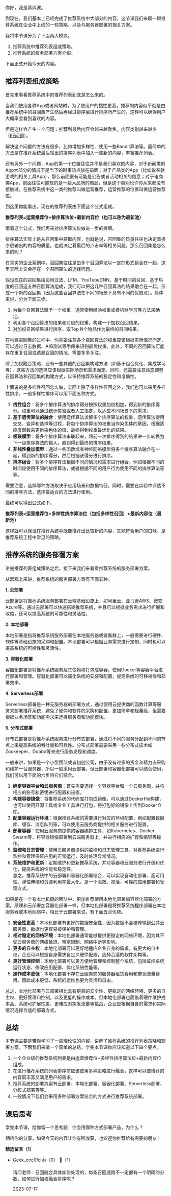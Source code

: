 你好，我是黄鸿波。

到现在，我们基本上已经完成了推荐系统中大部分的内容，这节课我们来聊一聊推荐系统在企业中上线的一些策略，以及与服务器部署的相关方案。

我将本节课分为了下面两大模块。

1. 推荐系统中推荐列表组成策略。
2. 推荐系统的服务部署方案介绍。

下面正式开始今天的内容。

## 推荐列表组成策略

首先来看看推荐系统中的推荐列表到底是怎么来的。

当我们使用各种App或者网站时，为了使用户的黏性更高，推荐的内容似乎就是由推荐系统中的召回集产生然后再经过排序层进行排序所产生的，这样可以确保用户大概率会看到喜欢的内容。

但是这样会产生一个问题：推荐到最后内容会越来越聚焦，内容类别越来越少（[EE问题](https://time.geekbang.org/column/article/667333)）。

解决这个问题的方法有很多，比如增加多样性、使用一些Bandit算法等。最简单的方法是在推荐系统最后输出的排序列表中加入一些新的内容，丰富推荐列表。

还有另外一个问题，App的第一个位置往往并不是我们喜欢的内容，对于新闻类的App大部分的情况下是当下的时事热点放在前面；对于产品类的App（比如说某款游戏的相关工具App），那么前面很有可能是公告或者活动相关的信息；对于电商类App，前面往往可能放的是一些大品牌的商品，但是这个类别也许你从来都没有接触过。在推荐系统中这一类的推荐叫做运营推荐，运营推荐的位置叫做运营推荐位。

到这里你能看出，现在的推荐列表由下面这个公式组成。

**推荐列表=运营推荐位+排序算法位+最新内容位（也可以称为最新池）**

借着这个公式，我们再来对排序算法位做进一步的拆解。

排序算法实际上是从召回集中获取内容，也就是说，召回集的质量往往也决定着排序层输出的内容的质量，也就决定着最后的点击率等相关问题。那么召回集是怎么来的呢？

在真实的企业案例中，召回集往往是由多个召回算法以一定的形式组合在一起，这里实际上又会存在一个召回算法的选择问题。

假设现在的召回集由协同过滤、LFM、YouTubeDNN、基于时间的召回、基于热度的召回这五种召回算法组成，我们可以把这几种召回算法的结果融合在一起，形成一个新的召回集（因为这些召回算法在不同的场景下具有不同的优缺点）。具体来说，分为下面三步。

1. 为每个召回算法赋予一个权重，通常使用经验权重或者机器学习等方法来确定。
2. 利用各个召回算法的结果和对应的权重，构建一个加权召回结果。
3. 对加权召回结果进行排序，取Top N个物品作为最终的召回结果。

在构建召回集的过程中，你需要注意各个召回算法的权重应该根据实际情况而定，可以通过日志数据、A/B测试等手段来识别最优权重。此外，不同的召回算法可能存在重复召回或遗漏召回的情况，需要多多关注。

除了加权融合策略，还有一些其他的召回集构建方法（如基于组合优化、集成学习等），这些方法的选择应该根据实际场景和需求而定。同时，还需要注意动态调整召回算法和召回集的构建方式，以保持推荐系统的稳定性和准确性。

上面说的是多样性召回怎么做，实际上除了多样性召回之外，我们也可以采用多样性排序。一般多样性排序可以用下面五种方式。

1. **线性组合**：将多个排序算法的排序得分按照权重加权相加，得到新的排序得分。权重可以通过统计实验或者人工指定，以适应不同场景下的需求。
2. **基于遗传算法的融合**：使用遗传算法求解多个排序算法的权重，遗传算法使用交叉、变异和选择等过程，将每个排序算法的权重当作染色体的基因，根据适应度函数来更新染色体的值，最终得到权重最优化的结果。
3. **级联模型**：将多个排序算法串联起来，将前一次排序得到的结果进一步转换为下一级排序算法的输入，直到得到最终的排序结果。
4. **非线性叠加模型**：通过一些函数或者神经网络模型将多个排序算法融合在一起，得到新的排序得分，然后根据该得分进行排序。
5. **排序组合**：将多个排序算法根据不同的情况和需求进行组合，例如根据不同的时间段使用不同的排序算法，或者根据不同的用户行为使用不同的排序算法等等。

需要注意，选择哪种方法取决于应用场景和数据特征。同时，需要在实验中评估不同的排序方法，选择最适合的方法进行使用。

最终可以得出公式如下。

**推荐列表=运营推荐位+多样性排序算法位（包括多样性召回）+最新内容位（最新池）**

这样就可以保证在推荐系统中既能推荐出比较新的内容，又能符合用户的口味，是推荐系统工程中常见的策略。

## 推荐系统的服务部署方案

讲完推荐列表组成策略之后，接下来我们来看看推荐系统的服务部署方案。

从宏观上来讲，推荐系统的服务部署方案有下面五种。

**1. 云部署**

云部署是将推荐系统服务部署在云端基础设施上，如阿里云、亚马逊AWS、微软Azure等。通过云部署可以快速搭建推荐系统，并且可以根据业务需求进行扩展和收缩，还可以提高系统的可靠性和灵活性。

**2. 本地部署**

本地部署是指将推荐系统服务部署在本地服务器或者集群上，一般需要进行硬件、软件等基础设施的采购和配置。本地部署可以根据业务需求进行定制，同时也可以提高系统的可控性和灵活性。

**3. 容器化部署**

容器化部署是将推荐系统服务及其依赖项打包成容器，使用Docker等容器平台进行部署和管理。容器化部署可以简化系统的安装和配置，提高系统的可移植性和部署效率。

**4. Serverless部署**

Serverless部署是一种无服务器的部署方式，通过使用云提供商的函数计算等服务来部署推荐系统，避免了硬件和软件的采购和配置，更加简单和轻量级，但需要根据业务场景和功能需求来选择服务商和功能模块。

**5. 分布式部署**

分布式部署是将推荐系统服务进行分布式部署，通过将不同的服务分配到不同的节点上来提高系统的吞吐量和可靠性。分布式部署需要采用一些分布式技术如Zookeeper、Dubbo等来进行服务发现和调度。

一般来讲，如果是一个小型团队或者初创公司，由于没有过多的资金和精力去采购和维护一台服务器，所以一般采用云部署。但云部署和容器化部署可以结合使用，我们可以用下面的六步将它们结合。

1. **确定容器平台和云服务商**：首先需要选择一个容器平台和一个云服务商，并将相应的账号和密钥进行配置和设置。
2. **构建容器镜像**：将推荐系统的代码库打包成镜像，可以通过Dockerfile构建，也可以使用开源工具或专业工具进行打包，将打包好的镜像上传到Docker仓库。
3. **配置容器运行环境**：根据推荐系统的需要进行对应的环境配置，例如配置数据库、缓存、消息队列等，可以使用云服务商提供的相关服务进行配置。
4. **部署容器**：使用云服务商提供的容器编排工具，如Kubernetes、Docker Swarm等，将容器镜像部署到云端服务器上，并进行相应的扩容和缩容等操作。
5. **监控和日志管理**：使用云服务商提供的监控和日志管理工具，对推荐系统进行监控和管理保证应用的正常运行，及时处理异常情况。
6. **系统维护和更新**：定期维护和更新推荐系统，并对容器和云服务进行升级和优化，提高系统的性能和稳定性。  
   总之，推荐系统中的云部署和容器化部署结合，可以实现自动化部署、高可用性、弹性伸缩和资源利用率最大化，是一个高效、灵活、可靠的应用部署和管理方式。

如果是在一个有本地机房的团队中，更加推荐使用本地化部署加容器化部署的方案。原理和云部署加容器化部署一样，但本地化部署是将推荐系统程序部署在本地服务器或本地网络中，相比于云部署来说，有下面五点优势。

1. **安全性更高**：本地化部署有更好的数据安全性，因为数据不会被传输到公共云服务商，数据也更容易被保护和管理。
2. **相对稳定的网络环境**：本地化部署通常能够提供更稳定的网络环境，因为其不受云服务商的网络延迟、带宽限制、网络中断等影响。
3. **更多的自主权**：本地化部署可以更好地适应企业自身的需求，有更大的自主权，企业可以根据自身需求自定义硬件配置，选择合适的软件架构等。
4. **更好管理控制**：本地化部署可以更方便地管理和控制整个系统，包括监控系统运行状态、修改应用配置、优化系统性能等。
5. **操作成本更低**：本地化部署不存在云服务商的服务器租赁费用和带宽流量费用，因此成本更低，系统的运维也更为灵活和自由。

总之，本地化部署与云部署相比具有更高的安全性、更稳定的网络环境、更多的自主权、更好管理和控制，以及更低的操作成本。但本地化部署也面临着硬件维护成本高、系统可扩展性差、更难应对突发流量等挑战，企业应根据自身的需求和实际情况选择合适的部署方式。

## 总结

本节课主要是带你学习了一些理论性的内容，讲解了推荐系统的推荐列表策略和部署方案，下面我们来做一个简单的总结，学完本节课你应该知道以下四个要点。

1. 一个企业级的推荐系统列表是由运营推荐位+多样性排序算法位+最新内容位组成。
2. 在进行推荐系统的列表排序前应该使用多种策略进行融合，这样可以使推荐的内容既丰富又满足用户的需求。
3. 推荐系统的部署方案有云部署、本地化部署、容器化部署、Serverless部署、分布式部署等等。
4. 一般情况下我们会采用多种部署方案结合的方式进行推荐系统部署。

## 课后思考

学完本节课，给你留一个思考题：你会用哪种方式部署产品，为什么？

期待你的分享，如果今天的内容让你有所收获，也欢迎你推荐给有需要的朋友！
<div><strong>精选留言（1）</strong></div><ul>
<li><span>Geek_ccc0fd</span> 👍（0） 💬（1）<p>请问老师：召回融合具体如何处理的，每条召回通路不一定都有一个明确的分数，如何进行加权融合排序呢？</p>2023-07-17</li><br/>
</ul>